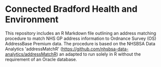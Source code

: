 # Connected Bradford Health and Environment

This repository includes an R Markdown file outlining an address matching procedure to match NHS GP address information to Ordnance Survey (OS) AddressBase Premium data. The procedure is based on the NHSBSA Data Analytics 'addressMatchR' (https://github.com/nhsbsa-data-analytics/addressMatchR) an adapted to run solely in R without the requirement of an Oracle database.
